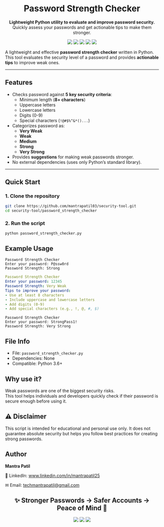 <h1 align="center"> Password Strength Checker</h1>

<p align="center">
  <b>Lightweight Python utility to evaluate and improve password security.</b><br>
  Quickly assess your passwords and get actionable tips to make them stronger.
</p>

<p align="center">
  <a href="https://www.python.org/"><img src="https://img.shields.io/badge/Python-3.6+-blue?style=for-the-badge&logo=python"></a>
  <a href="https://github.com/mantrapatil03/security-tool/stargazers"><img src="https://img.shields.io/github/stars/mantrapatil03/security-tool?style=for-the-badge&logo=github"></a>
  <a href="https://github.com/mantrapatil03/security-tool"><img src="https://img.shields.io/badge/Repo-Password_Strength_Checker-black?style=for-the-badge&logo=github"></a>
  <a href="https://www.linkedin.com/in/mantrapatil25"><img src="https://img.shields.io/badge/Connect-LinkedIn-0A66C2?style=for-the-badge&logo=linkedin"></a>
  <img src="https://img.shields.io/badge/License-MIT-yellow?style=for-the-badge">
</p>

A lightweight and effective **password strength checker** written in Python.  
This tool evaluates the security level of a password and provides **actionable tips** to improve weak ones.  

---

##  Features
-  Checks password against **5 key security criteria**:  
    - Minimum length (**8+ characters**)  
    - Uppercase letters  
    - Lowercase letters  
    - Digits (0-9)  
    - Special characters (`!@#$%^&*()...`)  
-  Categorizes password as:  
    - **Very Weak**  
    - **Weak**  
    - **Medium**  
    - **Strong**  
    - **Very Strong**  
-  Provides **suggestions** for making weak passwords stronger.  
-  No external dependencies (uses only Python’s standard library).  

---

## Quick Start

### 1. Clone the repository
```bash
git clone https://github.com/mantrapatil03/security-tool.git
cd security-tool/password_strength_checker
```

### 2. Run the script
```
python password_strength_checker.py
```

##  Example Usage
```pgsql
Password Strength Checker
Enter your password: P@ssw0rd
Password Strength: Strong
```
```yaml
Password Strength Checker
Enter your password: 12345
Password Strength: Very Weak
Tips to improve your password:
- Use at least 8 characters
- Include uppercase and lowercase letters
- Add digits (0-9)
- Add special characters (e.g., !, @, #, $)
```

```pgsql
Password Strength Checker
Enter your password: StrongPass1!
Password Strength: Very Strong
```

##  File Info

- File: `password_strength_checker.py`
- Dependencies: None
- Compatible: Python 3.6+

##  Why use it?

Weak passwords are one of the biggest security risks.<Br>
This tool helps individuals and developers quickly check if their password is secure enough before using it.



## **⚠️ Disclaimer**

This script is intended for educational and personal use only.
It does not guarantee absolute security but helps you follow best practices for creating strong passwords.


##  Author

**Mantra Patil**

💼 LinkedIn: www.linkedin.com/in/mantrapatil25

✉ Email: techmantrapatil@gmail.com

<h2 align="center">✨ Stronger Passwords → Safer Accounts → Peace of Mind 🔐</h2> <p align="center"> <img src="https://img.shields.io/badge/Keep%20Learning-Cybersecurity-blue?style=for-the-badge&logo=graduation-cap"> <img src="https://img.shields.io/badge/Give%20a%20Star-⭐-brightgreen?style=for-the-badge&logo=github"> <img src="https://img.shields.io/badge/Open--Source-Contributions%20Welcome-orange?style=for-the-badge&logo=open-source-initiative"> </p>
